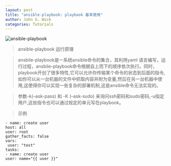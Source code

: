 ```yaml
---
layout: post
title: "ansible-playbook: playbook 基本使用"
author: John G. Wick
categories: Tutorials
---
```


![ansible-playbook]({{site.baseurl}}/assets/images/R842b5e4d70b8004cdf6a526e12ee7545.png)
> ansible-playbook 运行原理

> ansbile-playbook是一系统ansible命令的集合，其利用yaml 语言编写，运行过程，ansbile-playbook命令根据自上而下的顺序依次执行。同时，playbook开创了很多特性,它可以允许你传输某个命令的状态到后面的指令,如你可以从一台机器的文件中抓取内容并附为变量,然后在另一台机器中使用,这使得你可以实现一些复杂的部署机制,这是ansible命令无法实现的。

> 参数-k(–ask-pass) 和 -K (–ask-sudo) 来询问ssh密码和sudo密码,-u指定用户,这些指令也可以通过规定的单元写在playbook。

> 示例

```ansible-playbook
- name: create user
host: all
user: root
gather_facts: false
vars:
 user: "test"
tasks:
- name: create user
user: name="{{ user }}"
```

